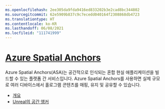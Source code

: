 ```yaml
---
ms.openlocfilehash: 2ee305da9fda9416ed833202b3e2cad8bc344802
ms.sourcegitcommit: 62e5909b837c9c7ecedd040164f2308868db4723
ms.translationtype: HT
ms.contentlocale: ko-KR
ms.lasthandoff: 06/08/2021
ms.locfileid: "111741999"
---
```

# <a name="azure-spatial-anchors"></a>[Azure Spatial Anchors](#tab/asa)

Azure Spatial Anchors(ASA)는 공간적으로 인식되는 혼합 현실 애플리케이션을 빌드할 수 있는 플랫폼 간 서비스입니다. Azure Spatial Anchors를 사용하면 실제 규모로 여러 디바이스에서 홀로그램 콘텐츠를 매핑, 유지 및 공유할 수 있습니다.

* [개요](/azure/spatial-anchors/overview) 
* [Unreal의 공간 앵커](../unreal/unreal-azure-spatial-anchors.md) 
